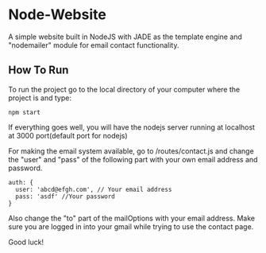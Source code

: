 # Node-Website
A simple website built in NodeJS with JADE as the template engine and "nodemailer" module for email contact functionality.


## How To Run
To run the project go to the local directory of your computer where the project is and type:

```
npm start
```

If everything goes well, you will have the nodejs server running at localhost at 3000 port(default port for nodejs)

For making the email system available, go to /routes/contact.js and change the "user" and "pass" of the following part with your own email address and password. 

```
auth: {
  user: 'abcd@efgh.com', // Your email address
  pass: 'asdf' //Your password
}
```

Also change the "to" part of the mailOptions with your email address. Make sure you are logged in into your gmail while trying to use the contact page.

Good luck!
